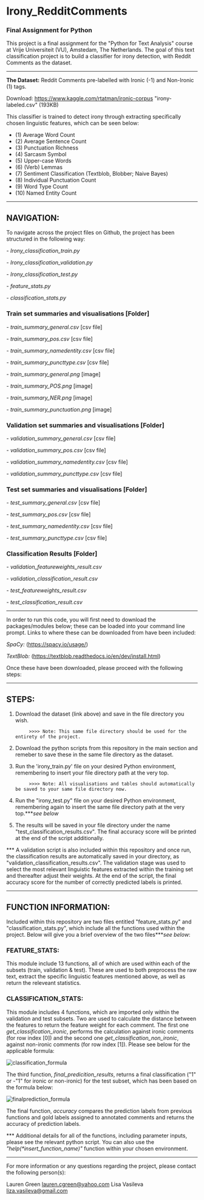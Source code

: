 # Irony_RedditComments
### Final Assignment for Python

This project is a final assignment for the "Python for Text Analysis" course at Vrije Universiteit (VU), Amstedam, The Netherlands. The goal of this text classification project is to build a classifier for irony detection, with Reddit Comments as the dataset. 

---
<b>The Dataset:</b> Reddit Comments pre-labelled with Ironic (-1) and Non-Ironic (1) tags.

Download: https://www.kaggle.com/rtatman/ironic-corpus "irony-labeled.csv" (193KB)

This classifier is trained to detect irony through extracting specifically chosen linguistic features, which can be seen below:
- (1) Average Word Count
- (2) Average Sentence Count
- (3) Punctuation Richness
- (4) Sarcasm Symbol
- (5) Upper-case Words
- (6) (Verb) Lemmas
- (7) Sentiment Classification (Textblob, Blobber; Naive Bayes)
- (8) Individual Punctuation Count
- (9) Word Type Count
- (10) Named Entity Count

----
## NAVIGATION:
To navigate across the project files on Github, the project has been structured in the following way:

<i>- Irony_classification_train.py</i>

<i>- Irony_classification_validation.py</i>

<i>- Irony_classification_test.py </i>

<i>- feature_stats.py </i>

<i>- classification_stats.py</i>


### Train set summaries and visualisations [Folder]


<i>- train_summary_general.csv </i> [csv file]

<i>- train_summary_pos.csv </i> [csv file]

<i>- train_summary_namedentity.csv </i> [csv file]

<i>- train_summary_puncttype.csv </i> [csv file]

<i>- train_summary_general.png </i> [image]

<i>- train_summary_POS.png </i> [image]

<i>- train_summary_NER.png </i> [image]

<i>- train_summary_punctuation.png </i> [image]



### Validation set summaries and visualisations [Folder]



<i>- validation_summary_general.csv </i> [csv file]

<i>- validation_summary_pos.csv </i> [csv file]

<i>- validation_summary_namedentity.csv </i> [csv file]

<i>- validation_summary_puncttype.csv </i> [csv file]



### Test set summaries and visualisations [Folder]

<i>- test_summary_general.csv </i> [csv file]

<i>- test_summary_pos.csv </i> [csv file]

<i>- test_summary_namedentity.csv </i> [csv file]

<i>- test_summary_puncttype.csv </i> [csv file]



### Classification Results [Folder]


<i>- validation_featureweights_result.csv </i>

<i>- validation_classification_result.csv </i>

<i>- test_featureweights_result.csv </i>

<i>- test_classification_result.csv </i>



---

In order to run this code, you will first need to download the packages/modules below; these can be loaded into your command line prompt. Links to where these can be downloaded from have been included:

<i>SpaCy:</i> (https://spacy.io/usage/)


<i>TextBlob:</i> (https://textblob.readthedocs.io/en/dev/install.html)

Once these have been downloaded, please proceed with the following steps:

---
## STEPS: 
1) Download the dataset (link above) and save in the file directory you wish.
            
            >>>> Note: This same file directory should be used for the entirety of the project. 
            
2) Download the python scripts from this repository in the main section and remeber to save these in the same file directory as the dataset.

3) Run the 'irony_train.py' file on your desired Python environment, remembering to insert your file directory path at the very         top.
            
            >>>> Note: All visualisations and tables should automatically be saved to your same file directory now.
   
4) Run the "irony_test.py" file on your desired Python environment, remembering again to insert the same file directory path at the very top.***<i>see below</i>

5) The results will be saved in your file directory under the name "test_classification_results.csv". The final accuracy score will be printed at the end of the script additionally.


*** A validation script is also included within this repository and once run, the classification results are automatically saved in your directory, as "validation_classification_results.csv". The validation stage was used to select the most relevant linguistic features extracted within the training set and thereafter adjust their weights. At the end of the script, the final accuracy score for the number of correctly predicted labels is printed. 

---
## FUNCTION INFORMATION:
Included within this repository are two files entitled "feature_stats.py" and "classification_stats.py", which include all the functions used within the project. Below will give you a brief overview of the two files***<i>see below</i>: 

### FEATURE_STATS:
This module include 13 functions, all of which are used within each of the subsets (train, validation & test). These are used to both preprocess the raw text, extract the specific linguistic features mentioned above, as well as return the releveant statistics.   

### CLASSIFICATION_STATS:
This module includes 4 functions, which are imported only within the validation and test subsets. Two are used to calculate the distance between the features to return the feature weight for each comment. The first one <i>get_classification_ironic</i>, performs the calculation against ironic comments (for row index [0]) and the second one <i>get_classification_non_ironic</i>, against non-ironic comments (for row index [1]). Please see below for the applicable formula:

![classification_formula](https://user-images.githubusercontent.com/44449955/52131227-8e5f1500-263c-11e9-9949-2b429412b805.PNG)

The third function, <i>final_predicition_results</i>, returns a final classification ("1" or -"1" for ironic or non-ironic) for the test subset, which has been based on the formula below:

![finalprediction_formula](https://user-images.githubusercontent.com/44449955/52131095-3b855d80-263c-11e9-8916-e038740e8292.PNG)

The final function, <i>accuracy</i> compares the prediction labels from previous functions and gold labels assigned to annotated comments and returns the accuracy of prediction labels.

*** Additional details for all of the functions, including parameter inputs, please see the relevant python script. You can also use the <i>"help(*insert_function_name)"</i> function within your chosen environment.

---
For more information or any questions regarding the project, please contact the following person(s):

Lauren Green    lauren.cgreen@yahoo.com
Lisa Vasileva   liza.vasileva@gmail.com
